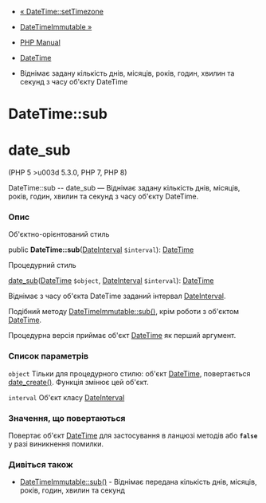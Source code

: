 - [« DateTime::setTimezone](datetime.settimezone.md)
- [DateTimeImmutable »](class.datetimeimmutable.md)

- [PHP Manual](index.md)
- [DateTime](class.datetime.md)
- Віднімає задану кількість днів, місяців, років, годин, хвилин та
секунд з часу об'єкту DateTime

# DateTime::sub

# date_sub

(PHP 5 \>u003d 5.3.0, PHP 7, PHP 8)

DateTime::sub -- date_sub — Віднімає задану кількість днів, місяців,
років, годин, хвилин та секунд з часу об'єкту DateTime.

### Опис

Об'єктно-орієнтований стиль

public **DateTime::sub**([DateInterval](class.dateinterval.md)
`$interval`): [DateTime](class.datetime.md)

Процедурний стиль

[date_sub](function.date-sub.md)([DateTime](class.datetime.md)
`$object`, [DateInterval](class.dateinterval.md) `$interval`):
[DateTime](class.datetime.md)

Віднімає з часу об'єкта DateTime заданий інтервал
[DateInterval](class.dateinterval.md).

Подібний методу [DateTimeImmutable::sub()](datetimeimmutable.sub.md),
крім роботи з об'єктом [DateTime](class.datetime.md).

Процедурна версія приймає об'єкт [DateTime](class.datetime.md)
як перший аргумент.

### Список параметрів

`object`
Тільки для процедурного стилю: об'єкт [DateTime](class.datetime.md),
повертається [date_create()](function.date-create.md). Функція
змінює цей об'єкт.

`interval`
Об'єкт класу [DateInterval](class.dateinterval.md)

### Значення, що повертаються

Повертає об'єкт [DateTime](class.datetime.md) для застосування в ланцюзі
методів або **`false`** у разі виникнення помилки.

### Дивіться також

- [DateTimeImmutable::sub()](datetimeimmutable.sub.md) - Віднімає
передана кількість днів, місяців, років, годин, хвилин та секунд
